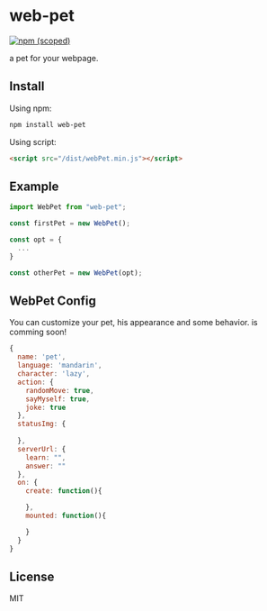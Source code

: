# web-pet

[![npm (scoped)](https://img.shields.io/npm/v/web-pet.svg)](https://www.npmjs.com/package/web-pet)

a pet for your webpage.

## Install

Using npm:

```bash
npm install web-pet
```

Using script:

```html
<script src="/dist/webPet.min.js"></script>
```
## Example

```js
import WebPet from "web-pet";

const firstPet = new WebPet();

const opt = {
  ...
}

const otherPet = new WebPet(opt);
```

## WebPet Config
You can customize your pet, his appearance and some behavior. is comming soon!
```js
{
  name: 'pet',
  language: 'mandarin',
  character: 'lazy',
  action: {
    randomMove: true,
    sayMyself: true,
    joke: true
  },
  statusImg: {
    
  },
  serverUrl: {
    learn: "",
    answer: ""
  },
  on: {
    create: function(){

    },
    mounted: function(){

    }
  }
}
```

## License

MIT
